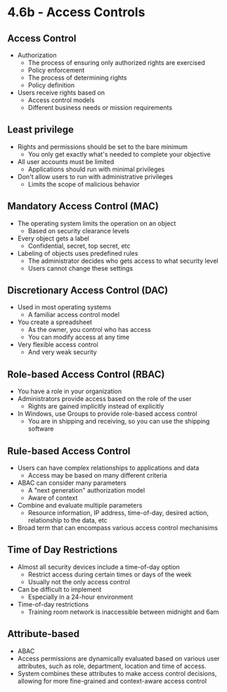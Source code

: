 # 4.6b - Access Controls
## Access Control
- Authorization
	- The process of ensuring only authorized rights are exercised
	- Policy enforcement
	- The process of determining rights
	- Policy definition
- Users receive rights based on
	- Access control models
	- Different business needs or mission requirements
## Least privilege
- Rights and permissions should be set to the bare minimum
	- You only get exactly what's needed to complete your objective
- All user accounts must be limited
	- Applications should run with minimal privileges
- Don't allow users to run with administrative privileges
	- Limits the scope of malicious behavior
## Mandatory Access Control (MAC)
- The operating system limits the operation on an object
	- Based on security clearance levels
- Every object gets a label
	- Confidential, secret, top secret, etc
- Labeling of objects uses predefined rules
	- The administrator decides who gets access to what security level
	- Users cannot change these settings
## Discretionary Access Control (DAC)
- Used in most operating systems
	- A familiar access control model
- You create a spreadsheet
	- As the owner, you control who has access
	- You can modify access at any time
- Very flexible access control
	- And very weak security
## Role-based Access Control (RBAC)
- You have a role in your organization
- Administrators provide access based on the role of the user
	- Rights are gained implicitly instead of explicitly
- In Windows, use Groups to provide role-based access control
	- You are in shipping and receiving, so you can use the shipping software
## Rule-based Access Control
- Users can have complex relationships to applications and data
	- Access may be based on many different criteria
- ABAC can consider many parameters
	- A "next generation" authorization model
	- Aware of context
- Combine and evaluate multiple parameters
	- Resource information, IP address, time-of-day, desired action, relationship to the data, etc
- Broad term that can encompass various access control mechanisims
## Time of Day Restrictions
- Almost all security devices include a time-of-day option
	- Restrict access during certain times or days of the week
	- Usually not the only access control
- Can be difficult to implement
	- Especially in a 24-hour environment
- Time-of-day restrictions
	- Training room network is inaccessible between midnight and 6am
## Attribute-based
- ABAC
- Access permissions are dynamically evaluated based on various user attributes, such as role, department, location and time of access.
- System combines these attributes to make access control decisions, allowing for more fine-grained and context-aware access control
